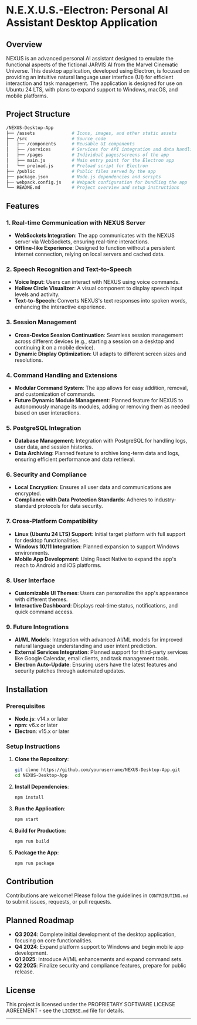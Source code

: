 # N.E.X.U.S.-Electron: Personal AI Assistant Desktop Application

## Overview

NEXUS is an advanced personal AI assistant designed to emulate the functional aspects of the fictional JARVIS AI from the Marvel Cinematic Universe. This desktop application, developed using Electron, is focused on providing an intuitive natural language user interface (UI) for efficient interaction and task management. The application is designed for use on Ubuntu 24 LTS, with plans to expand support to Windows, macOS, and mobile platforms.

## Project Structure

```bash
/NEXUS-Desktop-App
├── /assets              # Icons, images, and other static assets
├── /src                 # Source code
│   ├── /components      # Reusable UI components
│   ├── /services        # Services for API integration and data handling
│   ├── /pages           # Individual pages/screens of the app
│   ├── main.js          # Main entry point for the Electron app
│   └── preload.js       # Preload script for Electron
├── /public              # Public files served by the app
├── package.json         # Node.js dependencies and scripts
├── webpack.config.js    # Webpack configuration for bundling the app
└── README.md            # Project overview and setup instructions
```

## Features

### 1. **Real-time Communication with NEXUS Server**

- **WebSockets Integration**: The app communicates with the NEXUS server via WebSockets, ensuring real-time interactions.
- **Offline-like Experience**: Designed to function without a persistent internet connection, relying on local servers and cached data.

### 2. **Speech Recognition and Text-to-Speech**

- **Voice Input**: Users can interact with NEXUS using voice commands.
- **Hollow Circle Visualizer**: A visual component to display speech input levels and activity.
- **Text-to-Speech**: Converts NEXUS's text responses into spoken words, enhancing the interactive experience.

### 3. **Session Management**

- **Cross-Device Session Continuation**: Seamless session management across different devices (e.g., starting a session on a desktop and continuing it on a mobile device).
- **Dynamic Display Optimization**: UI adapts to different screen sizes and resolutions.

### 4. **Command Handling and Extensions**

- **Modular Command System**: The app allows for easy addition, removal, and customization of commands.
- **Future Dynamic Module Management**: Planned feature for NEXUS to autonomously manage its modules, adding or removing them as needed based on user interactions.

### 5. **PostgreSQL Integration**

- **Database Management**: Integration with PostgreSQL for handling logs, user data, and session histories.
- **Data Archiving**: Planned feature to archive long-term data and logs, ensuring efficient performance and data retrieval.

### 6. **Security and Compliance**

- **Local Encryption**: Ensures all user data and communications are encrypted.
- **Compliance with Data Protection Standards**: Adheres to industry-standard protocols for data security.

### 7. **Cross-Platform Compatibility**

- **Linux (Ubuntu 24 LTS) Support**: Initial target platform with full support for desktop functionalities.
- **Windows 10/11 Integration**: Planned expansion to support Windows environments.
- **Mobile App Development**: Using React Native to expand the app's reach to Android and iOS platforms.

### 8. **User Interface**

- **Customizable UI Themes**: Users can personalize the app's appearance with different themes.
- **Interactive Dashboard**: Displays real-time status, notifications, and quick command access.

### 9. **Future Integrations**

- **AI/ML Models**: Integration with advanced AI/ML models for improved natural language understanding and user intent prediction.
- **External Services Integration**: Planned support for third-party services like Google Calendar, email clients, and task management tools.
- **Electron Auto-Update**: Ensuring users have the latest features and security patches through automated updates.

## Installation

### Prerequisites

- **Node.js**: v14.x or later
- **npm**: v6.x or later
- **Electron**: v15.x or later

### Setup Instructions

1. **Clone the Repository**:

   ```bash
   git clone https://github.com/yourusername/NEXUS-Desktop-App.git
   cd NEXUS-Desktop-App
   ```

2. **Install Dependencies**:

   ```bash
   npm install
   ```

3. **Run the Application**:

   ```bash
   npm start
   ```

4. **Build for Production**:

   ```bash
   npm run build
   ```

5. **Package the App**:

   ```bash
   npm run package
   ```

## Contribution

Contributions are welcome! Please follow the guidelines in `CONTRIBUTING.md` to submit issues, requests, or pull requests.

## Planned Roadmap

- **Q3 2024**: Complete initial development of the desktop application, focusing on core functionalities.
- **Q4 2024**: Expand platform support to Windows and begin mobile app development.
- **Q1 2025**: Introduce AI/ML enhancements and expand command sets.
- **Q2 2025**: Finalize security and compliance features, prepare for public release.

## License

This project is licensed under the PROPRIETARY SOFTWARE LICENSE AGREEMENT - see the `LICENSE.md` file for details.

---
